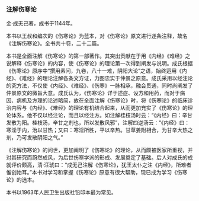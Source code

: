 ### 注解伤寒论

金·成无己著，成书于1144年。

本书以王叔和编次的《伤寒论》为蓝本，对《伤寒论》原文进行逐条注释，故名《注解伤寒论》。全书共十卷，二十二篇。

本书是全面注解《伤寒论》的第一部著作。其突出贡献在于用《内经》《难经》之说解释《伤寒论》的内容，使《伤寒论》的理论第一次得到阐发与说明。成氏根据《伤寒论》原序中“撰用素问，九卷，八十一难，阴阳大论”之语，始终运用《内经》、《难经》的理论注解各条文方证，力图忠实于仲景之原意。成氏采用以经注论的究方法，不仅使《内经》、《难经》、《伤寒》一脉相承，融会贯通，同时尚阐发了仲景原文的微旨大意。成氏认为，《伤寒论》详于述症、设方和用药，而对于病因、病机及方理的论述略简，故在全面注解《伤寒论》时，将《伤寒论》的临床诊治内容与《内经》、《难经》的理论有机结合起来，从而更加充实了《伤寒论》的理论体系。他不仅以经注论，而且以经注方。如注解桂枝汤时云：“《内经》曰：辛甘发散为阳。桂枝汤，辛甘之剂也，所以发散风邪”，注解四逆汤云：“《内经》曰：寒淫于内，治以甘热；又曰：寒淫所胜，平以辛热。甘草姜附相合，为甘辛大热之剂，乃可发散阴阳之气。”

《注解伤寒论》的问世，更加阐明了《伤寒论》的理论，从而颇被医家所重视，并对其研究而蔚然成风，为后世伤寒学派的形成、发展奠定了基础。后人对成氏的成就评价颇高，清·汪琥曰：“成无己注解《伤寒论》，犹王太仆之注《内经》，所难者惟创始耳。”本书对学习和掌握《伤寒论》原意有很大帮助，现已成为学习《伤寒论》的选本。

本书以1963年人民卫生出版社铅印本最为常见。
